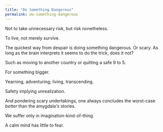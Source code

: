 ```yaml
---
title: "Do Something Dangerous"
permalink: do-something-dangerous
---
```


Not to take unnecessary risk, but risk nonetheless.

To live, not merely survive.

The quickest way from despair is doing something dangerous. Or scary. As long as the brain interprets it seems to do the trick, does it not?

Such as moving to another country or quitting a safe 9 to 5.

For something bigger.

Yearning, adventuring; living, transcending.

Safety implying unrealization.

And pondering scary undertakings, one always concludes the worst-case _better_ than the amygdala's stories.

We suffer only in imagination-kind-of-thing.

A calm mind has little to fear.
